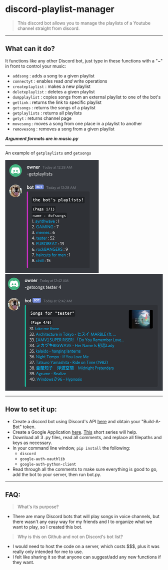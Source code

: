 # discord-playlist-manager

> This discord bot allows you to manage the playlists of a Youtube channel straight from discord.
---
## What can it do?

It functions like any other Discord bot, just type in these functions with a "~" in front to control your music:

- `addsong` : adds a song to a given playlist
- `connectyt` : enables read *and* write operations
- `createplaylist` : makes a new playlist
- `deleteplaylist` : deletes a given playlist
- `dumpplaylist` : copies songs from an external playlist to one of the bot's
- `getlink` : returns the link to specific playlist
- `getsongs` : returns the songs of a playlist
- `getplaylists` : returns all playlists
- `getyt` : returns channel page
- `movesong` : moves a song from one place in a playlist to another
- `removesong` : removes a song from a given playlist

***Argument formats are in music.py***

---

An example of `getplaylists` and `getsongs`

<img src="/readmeimgs/getplaylistsimg.png" width="299" height="363">  <img src="/readmeimgs/getsongsimg.png" width="525" height="373">

---

## How to set it up:
- Create a discord bot using Discord's API [here](https://discord.com/developers/applications) and obtain your "Build-A-Bot" token.
- Create a Google Application [here](https://console.developers.google.com/apis/credentials). [This](https://www.youtube.com/watch?v=-QMg39gK624) short series will help.
- Download all 3 .py files, read all comments, and replace all filepaths and keys as necessary.
- In your command line window, `pip install` the following:
    - `discord`
    - `google-auth-oauthlib`
    - `google-auth-python-client`
- Read through all the comments to make sure everything is good to go, add the bot to your server, then run bot.py.

---

## FAQ:

>What's its purpose?
- There are many Discord bots that will play songs in voice channels, but there wasn't any easy way for my friends and I to organize what we want to play, so I created this bot.


>Why is this on Github and not on Discord's bot list?
- I would need to host the code on a server, which costs $$$, plus it was really only intended for me to use.
- I felt like sharing it so that anyone can suggest/add any new functions if they want.
